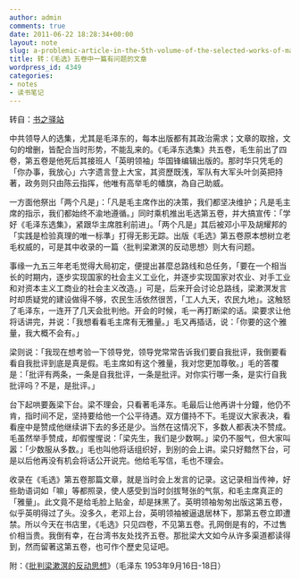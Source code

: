 ```yaml
---
author: admin
comments: true
date: 2011-06-22 18:28:34+00:00
layout: note
slug: a-problemic-article-in-the-5th-volume-of-the-selected-works-of-maozedong
title: 转：《毛选》五卷中一篇有问题的文章
wordpress_id: 4349
categories:
- notes
- 读书笔记
---
```


转自：[书之驿站](http://yvonnefrank.wordpress.com/2009/09/08/《毛選》第五卷/)

中共领导人的选集，尤其是毛泽东的，每本出版都有其政治需求；文章的取捨，文句的增删，皆配合当时形势，不能乱来的。《毛泽东选集》共五卷，毛生前出了四卷，第五卷是他死后其接班人「英明领袖」华国锋编辑出版的。那时华只凭毛的「你办事，我放心」六字遗言登上大宝，其资歷既浅，军队有大军头叶剑英把持著，政务则只由陈云指挥，他唯有高举毛的幡旗，為自己助威。

一方面他祭出「两个凡是」：「凡是毛主席作出的决策，我们都坚决维护；凡是毛主席的指示，我们都始终不渝地遵循。」同时乘机推出毛选第五卷，并大搞宣传：「学好《毛泽东选集》，紧跟华主席胜利前进」。「两个凡是」其后被邓小平及胡耀邦的「实践是检验真理的唯一标準」打得无影无踪。出版《毛选》第五卷原本想树立老毛权威的，可是其中收录的一篇〈批判梁漱溟的反动思想〉则大有问题。

事缘一九五三年老毛觉得大局初定，便提出甚麼总路线和总任务，「要在一个相当长的时期内，逐步实现国家的社会主义工业化，并逐步实现国家对农业、对手工业和对资本主义工商业的社会主义改造。」可是，后来开会讨论总路线，梁漱溟发言时却质疑党的建设做得不够，农民生活依然很苦，「工人九天，农民九地」。这触怒了毛泽东，一连开了几天会批判他。开会的时候，毛一再打断梁的话。梁要求让他将话讲完，并说：「我想看看毛主席有无雅量。」毛又再插话，说：「你要的这个雅量，我大概不会有。」

梁则说：「我现在想考验一下领导党，领导党常常告诉我们要自我批评，我倒要看看自我批评到底是真是假。毛主席如有这个雅量，我对您更加尊敬。」毛的答覆是：「批评有两条，一条是自我批评，一条是批评。对你实行哪一条，是实行自我批评吗？不是，是批评。」

台下起哄要轰梁下台。梁不理会，只看著毛泽东。毛最后让他再讲十分鐘，他仍不肯，指时间不足，坚持要给他一个公平待遇。双方僵持不下。毛提议大家表决，看看座中是赞成他继续讲下去的多还是少。当然在这情况下，多数人都表决不赞成。毛虽然举手赞成，却假惺惺说：「梁先生，我们是少数啊。」梁仍不服气，但大家叫嚣：「少数服从多数。」毛也叫他将话组织好，到别的会上讲。梁只好黯然下台，可是以后他再没有机会将话公开说完。他给毛写信，毛也不理会。

收录在《毛选》第五卷那篇文章，就是当时会上发言的记录。这记录相当传神，好些助语词如「嘛」等都照录，使人感受到当时剑拔弩张的气氛，和毛主席真正的「雅量」。此文竟不是给毛脸上贴金，却是抹黑了。英明领袖匆匆出版这第五卷，似乎英明得过了头。没多久，老邓上台，英明领袖被逼退居林下，那第五卷立即遭禁。所以今天在书店里，《毛选》只见四卷，不见第五卷。孔网倒是有的，不过售价相当贵。我倒有幸，在台湾书友处找齐五卷。那批梁大文如今从许多渠道都读得到，然而留著这第五卷，也可作个歷史见证吧。

附：《[批判梁漱溟的反动思想](http://tieba.baidu.com/f?kz=87313482)》（毛泽东 1953年9月16日-18日）
